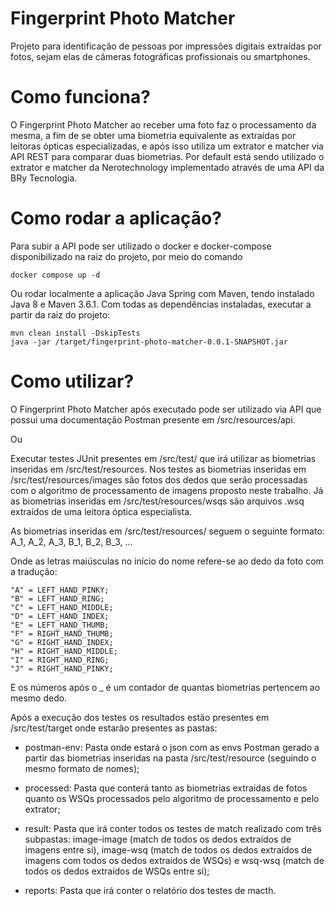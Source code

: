 # Fingerprint Photo Matcher

Projeto para identificação de pessoas por impressões digitais extraídas por fotos, sejam elas de câmeras fotográficas profissionais ou smartphones.

# Como funciona?

O Fingerprint Photo Matcher ao receber uma foto faz o processamento da mesma, a fim de se obter uma biometria equivalente as extraídas por leitoras ópticas especializadas, e após isso utiliza um extrator e matcher via API REST para comparar duas biometrias. Por default está sendo utilizado o extrator e matcher da Nerotechnology implementado através de uma API da BRy Tecnologia.

# Como rodar a aplicação?
Para subir a API pode ser utilizado o docker e docker-compose disponibilizado na raiz do projeto, por meio do comando

	docker compose up -d

Ou rodar localmente a aplicação Java Spring com Maven, tendo instalado Java 8 e Maven 3.6.1. Com todas as dependências instaladas, executar a partir da raiz do projeto:

	mvn clean install -DskipTests
	java -jar /target/fingerprint-photo-matcher-0.0.1-SNAPSHOT.jar

# Como utilizar?
O Fingerprint Photo Matcher após executado pode ser utilizado via API que possui uma documentação Postman presente em /src/resources/api.

Ou

Executar testes JUnit presentes em /src/test/ que irá utilizar as biometrias inseridas em /src/test/resources. Nos testes as biometrias inseridas em /src/test/resources/images são fotos dos dedos que serão processadas com o algoritmo de processamento de imagens proposto neste trabalho. Já as biometrias inseridas em /src/test/resources/wsqs são arquivos .wsq extraídos de uma leitora óptica especialista.

As biometrias inseridas em /src/test/resources/ seguem o seguinte formato:
A_1, A_2, A_3, B_1, B_2, B_3, ...

Onde as letras maiúsculas no início do nome refere-se ao dedo da foto com a tradução:

	"A" = LEFT_HAND_PINKY;
	"B" = LEFT_HAND_RING;
	"C" = LEFT_HAND_MIDDLE;
	"D" = LEFT_HAND_INDEX;
	"E" = LEFT_HAND_THUMB;
	"F" = RIGHT_HAND_THUMB;
	"G" = RIGHT_HAND_INDEX;
	"H" = RIGHT_HAND_MIDDLE;
	"I" = RIGHT_HAND_RING;
	"J" = RIGHT_HAND_PINKY;

E os números após o _ é um contador de quantas biometrias pertencem ao mesmo dedo.

Após a execução dos testes os resultados estão presentes em /src/test/target onde estarão presentes as pastas:
 - postman-env: Pasta onde estará o json com as envs Postman gerado a partir das biometrias inseridas na pasta /src/test/resource (seguindo o mesmo formato de nomes);
 
 - processed: Pasta que conterá tanto as biometrias extraidas de fotos quanto os WSQs processados pelo algoritmo de processamento e pelo extrator;
 
 - result: Pasta que irá conter todos os testes de match realizado com três subpastas: image-image (match de todos os dedos extraídos de imagens entre si), image-wsq (match de todos os dedos extraídos de imagens com todos os dedos extraídos de WSQs) e wsq-wsq (match de todos os dedos extraídos de WSQs entre si);
 
 - reports: Pasta que irá conter o relatório dos testes de macth.
